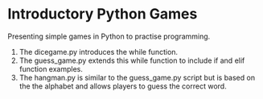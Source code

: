 # Introductory Python Games

Presenting simple games in Python to practise programming. 
1. The dicegame.py introduces the while function.
2. The guess_game.py extends this while function to include if and elif function examples.
3. The hangman.py is similar to the guess_game.py script but is based on the the alphabet and allows players to guess the correct word.
